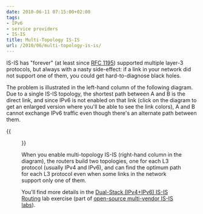 ```yaml
---
date: 2010-06-11 07:15:00+02:00
tags:
- IPv6
- service providers
- IS-IS
title: Multi-Topology IS-IS
url: /2010/06/multi-topology-is-is/
---
```

IS-IS has "forever" (at least since [RFC 1195](http://datatracker.ietf.org/doc/rfc1195/)) supported multiple layer-3 protocols, but always with a nasty side-effect: if a link in your network did not support one of them, you could get hard-to-diagnose black holes.

The problem is illustrated in the left-hand column of the following diagram. Due to a single IS-IS topology, the shortest path between A and B is the direct link, and since IPv6 is not enabled on that link (click on the diagram to get an enlarged version where you\'ll be able to see the link colors), A and B cannot exchange IPv6 traffic even though there's an alternate path between them.
<!--more-->
{{<figure src="/2010/06/s400-ISIS+Multi-Topology.png">}}

When you enable multi-topology IS-IS (right-hand column in the diagram), the routers build two topologies, one for each L3 protocol (usually IPv4 and IPv6), and can find the optimum path for each L3 protocol even when some links in the network support only one of them.

You'll find more details in the [Dual-Stack (IPv4+IPv6) IS-IS Routing](https://isis.bgplabs.net/basic/5-ipv6/) lab exercise (part of [open-source multi-vendor IS-IS labs](https://isis.bgplabs.net/)).